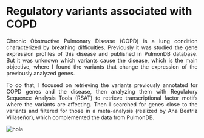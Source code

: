 # Regulatory variants associated with COPD

<div style = "text-align: justify">
Chronic Obstructive Pulmonary Disease (COPD) is a lung condition characterized by breathing difficulties. Previously it was studied the gene expression profiles of this disease and published in PulmonDB database. But it was unknown which variants cause the disease, which is the main objective, where I found the variants that change the expression of the previously analyzed genes.        

To do that, I focused on retrieving the variants previously annotated for COPD genes and the disease, then analyzing them with Regulatory Sequence Analysis Tools (RSAT) to retrieve transcriptional factor motifs where the variants are affecting. Then I searched for genes close to the variants and filtered for those in a meta-analysis (realized by Ana Beatriz Villaseñor), which complemented the data from PulmonDB.       
</div> 

![hola](COPD-variants/Flowchart.png)








